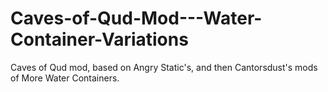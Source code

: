 # Caves-of-Qud-Mod---Water-Container-Variations
Caves of Qud mod, based on Angry Static's, and then Cantorsdust's mods of More Water Containers.
